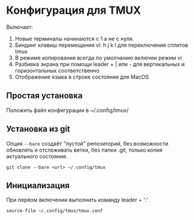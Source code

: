 # Конфигурация для TMUX

Включает:
1. Новые терминалы начинаются с 1 а не с нуля.
2. Биндинг клавиш перемещения vi: h j k l для переключения сплитов tmux
3. В режиме копирования всегда по умолчанию включен режим vi
4. Разбивка экрана при помощи leader + | или - для вертикальных и горизонтальных соответственно
5. Отображение языка в строке состояния для MacOS

## Простая установка
Положить файл конфигурации в ~/.config/tmux/

## Установка из git
Опция `--bare` создаёт "пустой" репозиторий, без возможности обновлять и отслеживать ветки, без папки .git, только копия актуального состояния.
    
    git clone --bare <url> ~/.config/tmux

## Инициализация
При первом включении выполнить команду leader + ':'

    source-file ~/.config/tmux/tmux.conf

